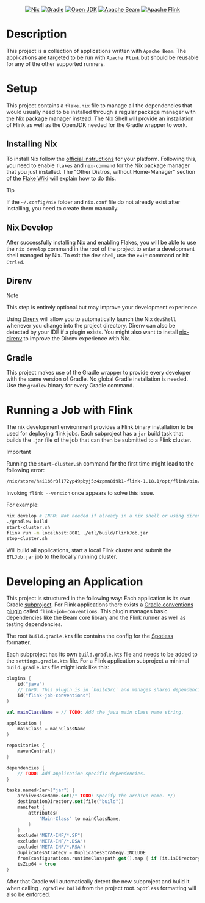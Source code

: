 <div align="center">
<!-- INFO: The empty line is required for center to work.-->

[![Nix](https://img.shields.io/badge/Nix_devShell-%235277C3?style=for-the-badge&logo=NixOS&logoColor=white)](https://nixos.wiki/wiki/Flakes)
[![Gradle](https://img.shields.io/badge/Gradle%208.6-02303A?style=for-the-badge&logo=Gradle&logoColor=white)](https://docs.gradle.org/8.6/userguide/userguide.html)
[![Open JDK](https://img.shields.io/badge/OpenJDK%2011.0.19-%23437291?style=for-the-badge&logo=openjdk&logoColor=white)](https://openjdk.org/projects/jdk/11/)
[![Apache Beam](https://custom-icon-badges.demolab.com/badge/Apache%20Beam%202.54-orange?style=for-the-badge&logo=apache-beam&logoColor=white)](https://beam.apache.org/)
[![Apache Flink](https://img.shields.io/badge/Apache%20Flink%201.18.1-E6526F?style=for-the-badge&logo=Apache%20Flink&logoColor=white)](https://flink.apache.org/)
</div>

# Description
This project is a collection of applications written with `Apache Beam`.
The applications are targeted to be run with `Apache Flink` but should be reusable for any of the other supported runners.

# Setup
This project contains a `flake.nix` file to manage all the dependencies that would usually need to be installed through a regular package manager
with the Nix package manager instead. The Nix Shell will provide an installation of Flink as well as the OpenJDK needed for the Gradle wrapper to work.

## Installing Nix
To install Nix follow the [official instructions](https://nixos.org/download) for your platform.
Following this, you need to enable `flakes` and `nix-command` for the Nix package manager that you just installed.
The "Other Distros, without Home-Manager" section of the [Flake Wiki](https://nixos.wiki/wiki/Flakes) will explain how to do this.
> [!TIP]
> If the `~/.config/nix` folder and `nix.conf` file do not already exist after installing, you need to create them manually.

## Nix Develop
After successfully installing Nix and enabling Flakes, you will be able to use the `nix develop` command in the root of the project to enter a
development shell managed by Nix. To exit the dev shell, use the `exit` command or hit `Ctrl+d`.

## Direnv
> [!NOTE]
> This step is entirely optional but may improve your development experience.

Using [Direnv](https://direnv.net/) will allow you to automatically launch the Nix `devShell` whenever you change into the project directory.
Direnv can also be detected by your IDE if a plugin exists.
You might also want to install [nix-direnv](https://github.com/nix-community/nix-direnv) to improve the Direnv experience with Nix.

## Gradle
This project makes use of the Gradle wrapper to provide every developer with the same version of Gradle. No global Gradle installation is needed.
Use the `gradlew` binary for every Gradle command.

# Running a Job with Flink
The nix development environment provides a Flink binary installation to be used for deploying flink jobs.
Each subproject has a `jar` build task that builds the `.jar` file of the job that can then be submitted to a Flink cluster.
>[!IMPORTANT]
>Running the `start-cluster.sh` command for the first time might lead to the following error:
>```bash
> /nix/store/hai1b6r3l172yp49pbyj5z4zpmn8i9k1-flink-1.18.1/opt/flink/bin/flink-daemon.sh: line 139: /tmp/flink-logs/flink-<user-name>-standalonesession-0-<host-name>.out: No such file or directory
>```
> Invoking `flink --version` once appears to solve this issue.

For example:
```bash
nix develop # INFO: Not needed if already in a nix shell or using direnv.
./gradlew build
start-cluster.sh
flink run -m localhost:8081 ./etl/build/FlinkJob.jar
stop-cluster.sh
```
Will build all applications, start a local Flink cluster and submit the `ETLJob.jar` job to the locally running cluster.

# Developing an Application
This project is structured in the following way:
Each application is its own Gradle [subproject](https://docs.gradle.org/current/userguide/multi_project_builds.html).
For Flink applications there exists a [Gradle conventions plugin](https://docs.gradle.org/current/samples/sample_convention_plugins.html) called `flink-job-conventions`. This plugin manages basic dependencies like the Beam core library and the Flink runner as well as testing dependencies.

The root `build.gradle.kts` file contains the config for the [Spotless](https://github.com/diffplug/spotless) formatter.

Each subproject has its own `build.gradle.kts` file and needs to be added to the `settings.gradle.kts` file.
For a Flink application subproject a minimal `build.gradle.kts` file might look like this:

```kotlin
plugins {
    id("java")
    // INFO: This plugin is in `buildSrc` and manages shared dependencies.
    id("flink-job-conventions")
}

val mainClassName = // TODO: Add the java main class name string.

application {
    mainClass = mainClassName
}

repositories {
    mavenCentral()
}

dependencies {
    // TODO: Add application specific dependencies.
}

tasks.named<Jar>("jar") {
    archiveBaseName.set(/* TODO: Specify the archive name. */)
    destinationDirectory.set(file("build"))
    manifest {
        attributes(
            "Main-Class" to mainClassName,
        )
    }
    exclude("META-INF/*.SF")
    exclude("META-INF/*.DSA")
    exclude("META-INF/*.RSA")
    duplicatesStrategy = DuplicatesStrategy.INCLUDE
    from(configurations.runtimeClasspath.get().map { if (it.isDirectory) it else zipTree(it) })
    isZip64 = true
}
```

After that Gradle will automatically detect the new subproject and build it when calling `./gradlew build` from the project root.
`Spotless` formatting will also be enforced.
